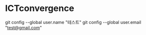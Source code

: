 # ICTconvergence
git config --global user.name "테스트"
git config --global user.email "test@gmail.com"

